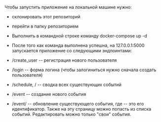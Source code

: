 
Чтобы запустить приложение на локальной машине нужно:

* склонировать этот репозиторий
* перейти в папку репозиторием
* Выполнить в командной строке команду docker-compose up -d
* После того как команда выполнена успешна, на 127.0.0.1:5000 запускается приложение со следующими эндпоинтами:

* /create_user -- регистрация нового пользователя
* /login -- форма логина (чтобы залогиниться нужно сначала создать пользователя)
* /schedule, / -- сводка всех существующих событий
* /event -- создание нового события
* /event/<id> -- обновление существующего события, где <id> -- это его идентификатор. Также на эту страницу можно попасть из списка событий. Редактировать можно только "свои" события. 
